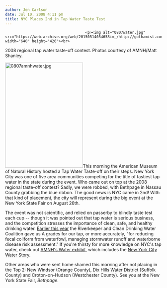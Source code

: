 ```yaml
---
author: Jen Carlson
date: Jul 10, 2008 4:11 pm
title: NYC Places 2nd in Tap Water Taste Test
---
```


	
										<p><img alt="0807water.jpg" src="https://web.archive.org/web/20150514054658im_/http://gothamist.com/attachments/arts_jen/0807water.jpg" width="640" height="426"><br>
<span class="photo_caption">2008 regional tap water taste-off contest. Photos courtesy of AMNH/Matt Shanley.</span></p>

<p><img alt="0807amnhwater.jpg" src="https://web.archive.org/web/20150514054658im_/http://gothamist.com/attachments/arts_jen/0807amnhwater.jpg" width="250" height="339" class="left">This morning the American Museum of Natural History hosted a Tap Water Taste-off on their steps. New York City was one of five area communities competing for the title of tastiest tap water in the state during the event. Who came out on top at the 2008 regional taste-off contest? Sadly, we were robbed, with Bethpage in Nassau County grabbing the blue ribbon. The good news is NYC came in 2nd! With that kind of placement, the city will represent during the big event at the New York State Fair on August 26th.   </p>

<p>The event was not scientific, and relied on passerby to blindly taste test each cup -- though it was pointed out that tap water is serious business, and the competition stresses the importance of clean, safe, and healthy drinking water. <a href="https://web.archive.org/web/20150514054658/http://gothamist.com/2008/05/16/nyc_tap_water_g.php">Earlier this year</a> the Riverkeeper and Clean Drinking Water Coalition gave us A grades for our tap, or more accurately, &quot;for reducing fecal coliform from waterfowl, managing stormwater runoff and waterborne disease risk assessment.&quot; If you&apos;re thirsty for more knowledge on NYC&apos;s tap water, check out <a href="https://web.archive.org/web/20150514054658/http://www.amnh.org/exhibitions/water/?section=healthywater&amp;page=healthywater_b">AMNH&apos;s Water exhibit</a>, which includes the <a href="https://web.archive.org/web/20150514054658/http://www.amnh.org/exhibitions/water/?section=healthywater&amp;page=healthywater_b">New York City Water Story</a>.</p>

<p>Other areas who were sent home shamed this morning after not placing in the Top 2: New Windsor (Orange County), Dix Hills Water District (Suffolk County) and Croton-on-Hudson (Westchester County). See you at the New York State Fair, <em>Bethpage</em>.</p>					
										
									
				